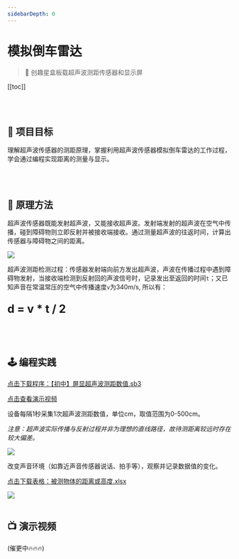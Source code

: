 ```yaml
---
sidebarDepth: 0
---
```

# 模拟倒车雷达

> 🧰  创趣星盒板载超声波测距传感器和显示屏


[[toc]]

<br>
<br>

## 🎯 项目目标

理解超声波传感器的测距原理，掌握利用超声波传感器模拟倒车雷达的工作过程，学会通过编程实现距离的测量与显示。

<br>
<br>

## 📖 原理方法

超声波传感器既能发射超声波，又能接收超声波。发射端发射的超声波在空气中传播，碰到障碍物则立即反射并被接收端接收。通过测量超声波的往返时间，计算出传感器与障碍物之间的距离。

<img src="/images/docimg/Snipaste_2025-03-03_17-04-18.png">

超声波测距检测过程：传感器发射端向前方发出超声波，声波在传播过程中遇到障碍物发射，当接收端检测到反射回的声波信号时，记录发出至返回的时间`t`；又已知声音在常温常压的空气中传播速度`v`为340m/s, 所以有：

<p style="font-size:25px; font-weight:bold;">d = v * t / 2</p>

<br>
<br>

## 🕹️ 编程实践

<a href="/tutorial/starbox_sj/sb3/【初中】屏显超声波测距数值.sb3">点击下载程序：【初中】屏显超声波测距数值.sb3</a>

<a href="https://www.cfunworld.com" target="_blank">点击查看演示视频</a>

设备每隔1秒采集1次超声波测距数值，单位cm，取值范围为0-500cm。

*注意：超声波实际传播与反射过程并非为理想的直线路径，故待测距离较远时存在较大偏差。*

<img src="/images/docimg/【初中】屏显超声波测距数值.png">

改变声音环境（如靠近声音传感器说话、拍手等），观察并记录数据值的变化。

<a href="/tutorial/starbox_sj/others/被测物体的距离或高度.xlsx">点击下载表格：被测物体的距离或高度.xlsx</a>

<img src="/images/docimg/Snipaste_2025-03-03_16-23-20.png">

<br>
<br>

## 📺 演示视频

(催更中🔥🔥🔥)